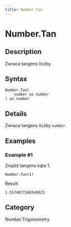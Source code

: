 ```yaml
---
title: Number.Tan
---
```


# Number.Tan


## Description

Zwraca tangens liczby.


## Syntax

```powerquery
Number.Tan(
    number as number
) as number
```


## Details

Zwraca tangens liczby <code>number</code>.


## Examples

### Example #1 
Znajdź tangens kąta 1.
```powerquery
Number.Tan(1)
```

Result: 
```powerquery
1.5574077246549023
```




## Category
Number.Trigonometry
